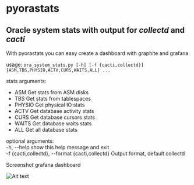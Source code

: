 # pyorastats

## Oracle system stats with output for *collectd* and *cacti*

With pyorastats you can easy create a dashboard with graphite and grafana

usage: `ora_system_stats.py [-h] [-f {cacti,collectd}] {ASM,TBS,PHYSIO,ACTV,CURS,WAITS,ALL} ...`

stats arguments:<br />


    
* ASM    Get stats from ASM disks<br />
* TBS    Get stats from tablespaces<br />
* PHYSIO Get physical IO stats<br />
* ACTV   Get database activity stats<br />
* CURS   Get database cursors stats<br />
* WAITS  Get database waits stats<br />
* ALL    Get all database stats<br />


optional arguments:<br />
  -h, --help            show this help message and exit<br />
  -f {cacti,collectd}, --format {cacti,collectd} Output format, default collectd
  
  
Screenshot grafana dashboard

![Alt text](http://i61.tinypic.com/w7yhc6.png)
